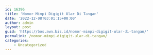 ```yaml
---
id: 16396
title: 'Nomor Mimpi Digigit Ular Di Tangan'
date: '2022-12-08T03:01:15+00:00'
author: admin
layout: post
guid: 'https://bos.awn.biz.id/nomor-mimpi-digigit-ular-di-tangan/'
permalink: /nomor-mimpi-digigit-ular-di-tangan/
categories:
    - Uncategorized
---
```


